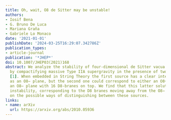 ```yaml
---
title: Oh, wait, O8 de Sitter may be unstable!
authors:
- Iosif Bena
- G. Bruno De Luca
- Mariana Graña
- Gabriele Lo Monaco
date: '2021-01-01'
publishDate: '2024-03-25T16:29:07.342786Z'
publication_types:
- article-journal
publication: '*JHEP*'
doi: 10.1007/JHEP03(2021)168
abstract: We analyze the stability of four-dimensional de Sitter vacua constructed
  by compactifying massive Type IIA supergravity in the presence of two O8 sources
  [1]. When embedded in String Theory the first source has a clear interpretation
  as an O8− plane, but the second one could correspond to either an O8+ plane or to
  an O8− plane with 16 D8-branes on top. We find that this latter solution has a tachyonic
  instability, corresponding to the D8 branes moving away from the O8− plane. We comment
  on the possible ways of distinguishing between these sources.
links:
- name: arXiv
  url: https://arxiv.org/abs/2010.05936
---
```

